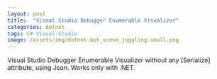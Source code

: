```yaml
---
layout: post
title:  "Visual Studio Debugger Enumerable Visualizer"
categories: dotnet
tags: C# Visual-Studio
image: /assets/img/dotnet-bot_scene_juggling-small.png
---
```

Visual Studio Debugger Enumerable Visualizer without any [Serialize] attribute, using Json. Works only with .NET.